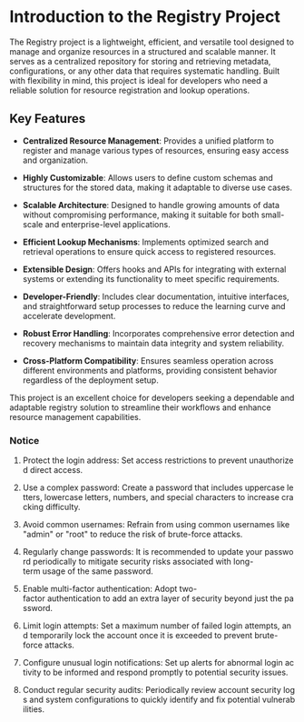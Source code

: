 # Introduction to the Registry Project

The Registry project is a lightweight, efficient, and versatile tool designed to manage and organize resources in a structured and scalable manner. It serves as a centralized repository for storing and retrieving metadata, configurations, or any other data that requires systematic handling. Built with flexibility in mind, this project is ideal for developers who need a reliable solution for resource registration and lookup operations.

## Key Features

- **Centralized Resource Management**: Provides a unified platform to register and manage various types of resources, ensuring easy access and organization.
  
- **Highly Customizable**: Allows users to define custom schemas and structures for the stored data, making it adaptable to diverse use cases.

- **Scalable Architecture**: Designed to handle growing amounts of data without compromising performance, making it suitable for both small-scale and enterprise-level applications.

- **Efficient Lookup Mechanisms**: Implements optimized search and retrieval operations to ensure quick access to registered resources.

- **Extensible Design**: Offers hooks and APIs for integrating with external systems or extending its functionality to meet specific requirements.

- **Developer-Friendly**: Includes clear documentation, intuitive interfaces, and straightforward setup processes to reduce the learning curve and accelerate development.

- **Robust Error Handling**: Incorporates comprehensive error detection and recovery mechanisms to maintain data integrity and system reliability.

- **Cross-Platform Compatibility**: Ensures seamless operation across different environments and platforms, providing consistent behavior regardless of the deployment setup.

This project is an excellent choice for developers seeking a dependable and adaptable registry solution to streamline their workflows and enhance resource management capabilities.

### Notice

1.  Protect the login address: Set access restrictions to prevent unauthorized direct access.
    
2.  Use a complex password: Create a password that includes uppercase letters, lowercase letters, numbers, and special characters to increase cracking difficulty.
    
3.  Avoid common usernames: Refrain from using common usernames like "admin" or "root" to reduce the risk of brute-force attacks.
    
4. Regularly change passwords: It is recommended to update your password periodically to mitigate security risks associated with long-term usage of the same password.
    
5.  Enable multi-factor authentication: Adopt two-factor authentication to add an extra layer of security beyond just the password.
    
6.  Limit login attempts: Set a maximum number of failed login attempts, and temporarily lock the account once it is exceeded to prevent brute-force attacks.
    
7.  Configure unusual login notifications: Set up alerts for abnormal login activity to be informed and respond promptly to potential security issues.
    
8.  Conduct regular security audits: Periodically review account security logs and system configurations to quickly identify and fix potential vulnerabilities.
        